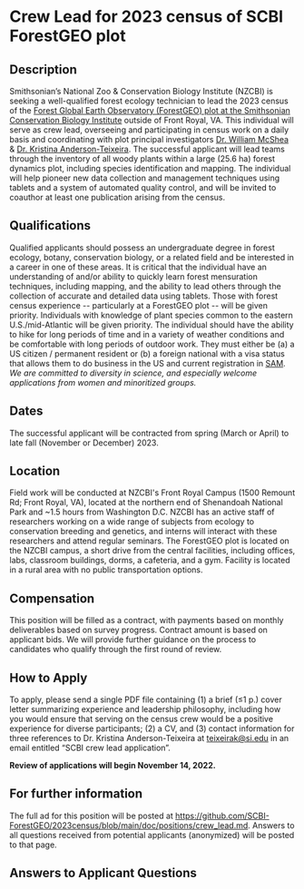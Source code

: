 # Crew Lead for 2023 census of SCBI ForestGEO plot


## Description

Smithsonian’s National Zoo & Conservation Biology Institute (NZCBI) is seeking a well-qualified forest ecology technician to lead the 2023 census of the [Forest Global Earth Observatory (ForestGEO) plot at the Smithsonian Conservation Biology Institute](https://forestgeo.si.edu/sites/north-america/smithsonian-conservation-biology-institute) outside of Front Royal, VA.
This individual will serve as crew lead, overseeing and participating in census work on a daily basis and coordinating with plot principal investigators [Dr. William McShea](https://nationalzoo.si.edu/about/staff/william-j-mcshea) & [Dr. Kristina Anderson-Teixeira](https://nationalzoo.si.edu/about/staff/kristina-j-anderson-teixeira). 
The successful applicant will lead teams through the inventory of all woody plants within a large (25.6 ha) forest dynamics plot, including species identification and mapping. 
The individual will help pioneer new data collection and management techniques using tablets and a system of automated quality control, and will be invited to coauthor at least one publication arising from the census.

## Qualifications

Qualified applicants should possess an undergraduate degree in forest ecology, botany, conservation biology, or a related field and be interested in a career in one of these areas.
It is critical that the individual have an understanding of and/or ability to quickly learn forest mensuration techniques, including mapping, and the ability to lead others through the collection of accurate and detailed data using tablets. 
Those with forest census experience -- particularly at a ForestGEO plot -- will be given priority.
Individuals with knowledge of plant species common to the eastern U.S./mid-Atlantic will be given priority. 
The individual should have the ability to hike for long periods of time and in a variety of weather conditions and be comfortable with long periods of outdoor work.
They must either be (a) a US citizen / permanent resident or (b) a foreign national with a visa status that allows them to do business in the US and current registration in [SAM](https://sam.gov/content/home).
*We are committed to diversity in science, and especially welcome applications from women and minoritized groups.*

## Dates 
The successful applicant will be contracted from spring (March or April) to late fall (November or December) 2023. 

## Location

Field work will be conducted at NZCBI's Front Royal Campus (1500 Remount Rd; Front Royal, VA), located at the northern end of Shenandoah National Park and ~1.5 hours from Washington D.C.
NZCBI has an active staff of researchers working on a wide range of subjects from ecology to conservation breeding and genetics, and interns will interact with these researchers and attend regular seminars. 
The ForestGEO plot is located on the NZCBI campus, a short drive from the central facilities, including offices, labs, classroom buildings, dorms, a cafeteria, and a gym.
Facility is located in a rural area with no public transportation options. 

## Compensation 

This position will be filled as a contract, with payments based on monthly deliverables based on survey progress.
Contract amount is based on applicant bids.
We will provide further guidance on the process to candidates who qualify through the first round of review.

## How to Apply

To apply, please send a single PDF file containing (1) a brief (≤1 p.) cover letter summarizing experience and leadership philosophy, including how you would ensure that serving on the census crew would be a positive experience for diverse participants; (2) a CV, and (3) contact information for three references to Dr. Kristina Anderson-Teixeira at teixeirak@si.edu in an email entitled “SCBI crew lead application”. 

**Review of applications will begin November 14, 2022.** 

## For further information
The full ad for this position will be posted at https://github.com/SCBI-ForestGEO/2023census/blob/main/doc/positions/crew_lead.md. 
Answers to all questions received from potential applicants (anonymized) will be posted to that page.

## Answers to Applicant Questions
